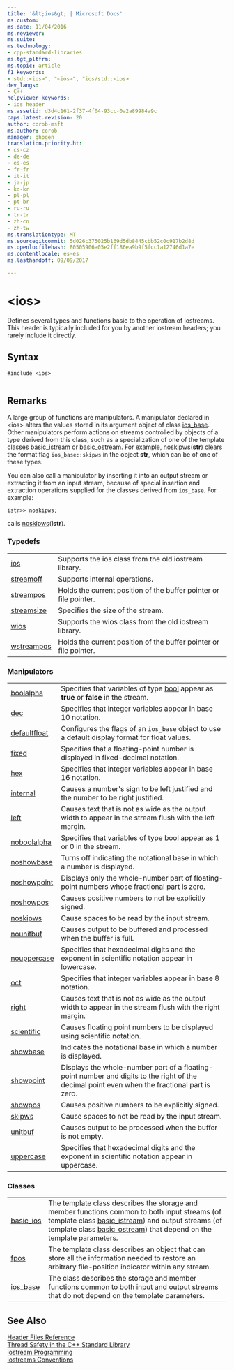 ```yaml
---
title: '&lt;ios&gt; | Microsoft Docs'
ms.custom: 
ms.date: 11/04/2016
ms.reviewer: 
ms.suite: 
ms.technology:
- cpp-standard-libraries
ms.tgt_pltfrm: 
ms.topic: article
f1_keywords:
- std::<ios>", "<ios>", "ios/std::<ios>
dev_langs:
- C++
helpviewer_keywords:
- ios header
ms.assetid: d3d4c161-2f37-4f04-93cc-0a2a89984a9c
caps.latest.revision: 20
author: corob-msft
ms.author: corob
manager: ghogen
translation.priority.ht:
- cs-cz
- de-de
- es-es
- fr-fr
- it-it
- ja-jp
- ko-kr
- pl-pl
- pt-br
- ru-ru
- tr-tr
- zh-cn
- zh-tw
ms.translationtype: MT
ms.sourcegitcommit: 5d026c375025b169d5db8445cbb52c0c917b2d8d
ms.openlocfilehash: 80505906a05e2ff186ea9b9f5fcc1a12746d1a7e
ms.contentlocale: es-es
ms.lasthandoff: 09/09/2017

---
```

# <a name="ltiosgt"></a>&lt;ios&gt;
Defines several types and functions basic to the operation of iostreams. This header is typically included for you by another iostream headers; you rarely include it directly.  
  
## <a name="syntax"></a>Syntax  
  
```  
#include <ios>  
  
```  
  
## <a name="remarks"></a>Remarks  
 A large group of functions are manipulators. A manipulator declared in \<ios> alters the values stored in its argument object of class [ios_base](../standard-library/ios-base-class.md). Other manipulators perform actions on streams controlled by objects of a type derived from this class, such as a specialization of one of the template classes [basic_istream](../standard-library/basic-istream-class.md) or [basic_ostream](../standard-library/basic-ostream-class.md). For example, [noskipws](../standard-library/ios-functions.md#noskipws)(**str**) clears the format flag `ios_base::skipws` in the object **str**, which can be of one of these types.  
  
 You can also call a manipulator by inserting it into an output stream or extracting it from an input stream, because of special insertion and extraction operations supplied for the classes derived from `ios_base`. For example:  
  
```
istr>> noskipws;
```  
  
 calls [noskipws](../standard-library/ios-functions.md#noskipws)(**istr**).  
  
### <a name="typedefs"></a>Typedefs  
  
|||  
|-|-|  
|[ios](../standard-library/ios-typedefs.md#ios)|Supports the ios class from the old iostream library.|  
|[streamoff](../standard-library/ios-typedefs.md#streamoff)|Supports internal operations.|  
|[streampos](../standard-library/ios-typedefs.md#streampos)|Holds the current position of the buffer pointer or file pointer.|  
|[streamsize](../standard-library/ios-typedefs.md#streamsize)|Specifies the size of the stream.|  
|[wios](../standard-library/ios-typedefs.md#wios)|Supports the wios class from the old iostream library.|  
|[wstreampos](../standard-library/ios-typedefs.md#wstreampos)|Holds the current position of the buffer pointer or file pointer.|  
  
### <a name="manipulators"></a>Manipulators  
  
|||  
|-|-|  
|[boolalpha](../standard-library/ios-functions.md#boolalpha)|Specifies that variables of type [bool](../cpp/bool-cpp.md) appear as **true** or **false** in the stream.|  
|[dec](../standard-library/ios-functions.md#dec)|Specifies that integer variables appear in base 10 notation.|  
|[defaultfloat](../standard-library/ios-functions.md#ios_defaultfloat)|Configures the flags of an `ios_base` object to use a default display format for float values.|  
|[fixed](../standard-library/ios-functions.md#fixed)|Specifies that a floating-point number is displayed in fixed-decimal notation.|  
|[hex](../standard-library/ios-functions.md#hex)|Specifies that integer variables appear in base 16 notation.|  
|[internal](../standard-library/ios-functions.md#internal)|Causes a number's sign to be left justified and the number to be right justified.|  
|[left](../standard-library/ios-functions.md#left)|Causes text that is not as wide as the output width to appear in the stream flush with the left margin.|  
|[noboolalpha](../standard-library/ios-functions.md#noboolalpha)|Specifies that variables of type [bool](../cpp/bool-cpp.md) appear as 1 or 0 in the stream.|  
|[noshowbase](../standard-library/ios-functions.md#noshowbase)|Turns off indicating the notational base in which a number is displayed.|  
|[noshowpoint](../standard-library/ios-functions.md#noshowpoint)|Displays only the whole-number part of floating-point numbers whose fractional part is zero.|  
|[noshowpos](../standard-library/ios-functions.md#noshowpos)|Causes positive numbers to not be explicitly signed.|  
|[noskipws](../standard-library/ios-functions.md#noskipws)|Cause spaces to be read by the input stream.|  
|[nounitbuf](../standard-library/ios-functions.md#nounitbuf)|Causes output to be buffered and processed when the buffer is full.|  
|[nouppercase](../standard-library/ios-functions.md#nouppercase)|Specifies that hexadecimal digits and the exponent in scientific notation appear in lowercase.|  
|[oct](../standard-library/ios-functions.md#oct)|Specifies that integer variables appear in base 8 notation.|  
|[right](../standard-library/ios-functions.md#right)|Causes text that is not as wide as the output width to appear in the stream flush with the right margin.|  
|[scientific](../standard-library/ios-functions.md#scientific)|Causes floating point numbers to be displayed using scientific notation.|  
|[showbase](../standard-library/ios-functions.md#showbase)|Indicates the notational base in which a number is displayed.|  
|[showpoint](../standard-library/ios-functions.md#showpoint)|Displays the whole-number part of a floating-point number and digits to the right of the decimal point even when the fractional part is zero.|  
|[showpos](../standard-library/ios-functions.md#showpos)|Causes positive numbers to be explicitly signed.|  
|[skipws](../standard-library/ios-functions.md#skipws)|Cause spaces to not be read by the input stream.|  
|[unitbuf](../standard-library/ios-functions.md#unitbuf)|Causes output to be processed when the buffer is not empty.|  
|[uppercase](../standard-library/ios-functions.md#uppercase)|Specifies that hexadecimal digits and the exponent in scientific notation appear in uppercase.|  
  
### <a name="classes"></a>Classes  
  
|||  
|-|-|  
|[basic_ios](../standard-library/basic-ios-class.md)|The template class describes the storage and member functions common to both input streams (of template class [basic_istream](../standard-library/basic-istream-class.md)) and output streams (of template class [basic_ostream](../standard-library/basic-ostream-class.md)) that depend on the template parameters.|  
|[fpos](../standard-library/fpos-class.md)|The template class describes an object that can store all the information needed to restore an arbitrary file-position indicator within any stream.|  
|[ios_base](../standard-library/ios-base-class.md)|The class describes the storage and member functions common to both input and output streams that do not depend on the template parameters.|  
  
## <a name="see-also"></a>See Also  
 [Header Files Reference](../standard-library/cpp-standard-library-header-files.md)   
 [Thread Safety in the C++ Standard Library](../standard-library/thread-safety-in-the-cpp-standard-library.md)   
 [iostream Programming](../standard-library/iostream-programming.md)   
 [iostreams Conventions](../standard-library/iostreams-conventions.md)




